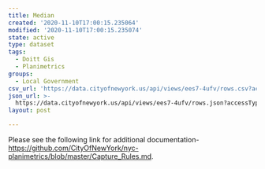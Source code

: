 ```yaml
---
title: Median
created: '2020-11-10T17:00:15.235064'
modified: '2020-11-10T17:00:15.235074'
state: active
type: dataset
tags:
  - Doitt Gis
  - Planimetrics
groups:
  - Local Government
csv_url: 'https://data.cityofnewyork.us/api/views/ees7-4ufv/rows.csv?accessType=DOWNLOAD'
json_url: >-
  https://data.cityofnewyork.us/api/views/ees7-4ufv/rows.json?accessType=DOWNLOAD
layout: post

---
```

Please see the following link for additional documentation- https://github.com/CityOfNewYork/nyc-planimetrics/blob/master/Capture_Rules.md.
